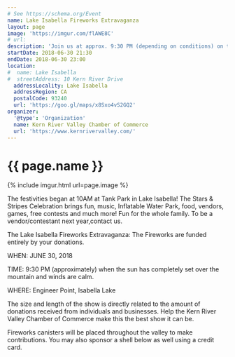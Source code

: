 ```yaml
---
# See https://schema.org/Event
name: Lake Isabella Fireworks Extravaganza
layout: page
image: 'https://imgur.com/flAWE8C'
# url:
description: 'Join us at approx. 9:30 PM (depending on conditions) on the 30th of June for the Lake Isabella Fireworks Extravaganza'
startDate: 2018-06-30 21:30
endDate: 2018-06-30 23:00
location:
#  name: Lake Isabella
#  streetAddress: 10 Kern River Drive
  addressLocality: Lake Isabella
  addressRegion: CA
  postalCode: 93240
  url: 'https://goo.gl/maps/x8Sxo4vS2GQ2'
organizer:
  '@type': 'Organization'
  name: Kern River Valley Chamber of Commerce
  url: 'https://www.kernrivervalley.com/'
---
```

# {{ page.name }}

{% include imgur.html url=page.image %}

The festivities began at 10AM at Tank Park in Lake Isabella! The Stars & Stripes
Celebration brings fun, music, Inflatable Water Park, food, vendors, games, free
contests and much more! Fun for the whole family.  To be a vendor/contestant next
year,contact us.

The Lake Isabella Fireworks Extravaganza:  The Fireworks are funded entirely by
your donations.

WHEN: JUNE 30, 2018

TIME: 9:30 PM (approximately) when the sun has completely set over the mountain
and winds are calm.

WHERE: Engineer Point, Isabella Lake

The size and length of the show is directly related to the amount of donations
received from individuals and businesses. Help the Kern River Valley Chamber of Commerce
make this the best show it can be.

Fireworks canisters will be placed throughout the valley to make contributions.
You may also sponsor a shell below as well using a credit card.
